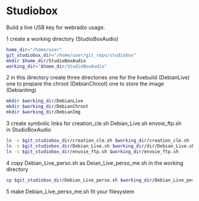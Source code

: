 Studiobox
=========

Build a live USB key for webradio usage.

1 create a working directory (StudioBoxAudio)

```sh
home_dir="/home/user"
git_studiobox_dir="/home/user/git_repo/studiobox"
mkdir $home_dir/StudioBoxAudio
working_dir="$home_dir/StudioBoxAudio"
```

2 in this directory create three directories
  one for the livebuild (DebianLive)
  one to prepare the chroot (DebianChroot)
  one to store the image (DebianImg)

```sh
mkdir $working_dir/DebianLive
mkdir $working_dir/DebianChroot
mkdir $working_dir/DebianImg
```
3 create symbolic links for 
  creation_cle.sh
  Debian_Live.sh
  envoie_ftp.sh  
  in StudioBoxAudio

```sh
ln -s $git_studiobox_dir/creation_cle.sh $working_dir/creation_cle.sh
ln -s $git_studiobox_dir/Debian_Live.sh $working_dir/dir/Debian_Live.sh
ln -s $git_studiobox_dir/envoie_ftp.sh $working_dir/envoie_ftp.sh
```

4 copy Debian_Live_perso.sh as Deian_Live_perso_me.sh in
the working directory

```sh
cp $git_studiobox_dir/Debian_Live_perso.sh $working_dir/Debian_Live_perso_me.sh
```

5 make Debian_Live_perso_me.sh fit your filesystem
